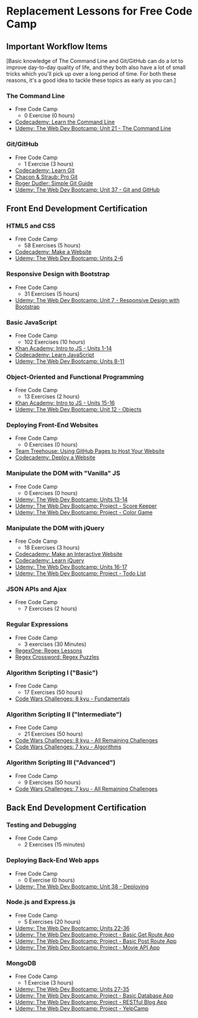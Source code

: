 # Replacement Lessons for Free Code Camp

## Important Workflow Items

[Basic knowledge of The Command Line and Git/GitHub can do a lot to improve day-to-day quality of life, and they both also have a lot of small tricks which you'll pick up over a long period of time. For both these reasons, it's a good idea to tackle these topics as early as you can.]

### The Command Line
*   Free Code Camp
    * 0 Exercise (0 hours)
*   [Codecademy: Learn the Command Line](https://www.codecademy.com/learn/learn-the-command-line)
*   [Udemy: The Web Dev Bootcamp: Unit 21 - The Command Line](https://www.udemy.com/the-web-developer-bootcamp/)

### Git/GitHub
*   Free Code Camp
    * 1 Exercise (3 hours)
*   [Codecademy: Learn Git](https://www.codecademy.com/learn/learn-git)
*   [Chacon & Straub: Pro Git](https://git-scm.com/book/)
*   [Roger Dudler: Simple Git Guide](http://rogerdudler.github.io/git-guide/)
*   [Udemy: The Web Dev Bootcamp: Unit 37 - Git and GitHub](https://www.udemy.com/the-web-developer-bootcamp/)

## Front End Development Certification

### HTML5 and CSS
*   Free Code Camp
    * 58 Exercises (5 hours)
*   [Codecademy: Make a Website](https://www.codecademy.com/learn/make-a-website)
*   [Udemy: The Web Dev Bootcamp: Units 2-6](https://www.udemy.com/the-web-developer-bootcamp/)

### Responsive Design with Bootstrap
*   Free Code Camp
    * 31 Exercises (5 hours)
*   [Udemy: The Web Dev Bootcamp: Unit 7 - Responsive Design with Bootstrap](https://www.udemy.com/the-web-developer-bootcamp/)

### Basic JavaScript
*   Free Code Camp
    * 102 Exercises (10 hours)
*   [Khan Academy: Intro to JS - Units 1-14](https://www.khanacademy.org/computing/computer-programming/programming)
*   [Codecademy: Learn JavaScript](https://www.codecademy.com/learn/javascript)
*   [Udemy: The Web Dev Bootcamp: Units 8-11](https://www.udemy.com/the-web-developer-bootcamp/)

### Object-Oriented and Functional Programming
*   Free Code Camp
    * 13 Exercises (2 hours)
*   [Khan Academy: Intro to JS - Units 15-16](https://www.khanacademy.org/computing/computer-programming/programming/objects/p/intro-to-objects)
*   [Udemy: The Web Dev Bootcamp: Unit 12 - Objects](https://www.udemy.com/the-web-developer-bootcamp/)

### Deploying Front-End Websites
*   Free Code Camp
    * 0 Exercises (0 hours)
*   [Team Treehouse: Using GitHub Pages to Host Your Website](http://blog.teamtreehouse.com/using-github-pages-to-host-your-website)
*   [Codecademy: Deploy a Website](https://www.codecademy.com/learn/deploy-a-website)

### Manipulate the DOM with "Vanilla" JS
*   Free Code Camp
    * 0 Exercises (0 hours)
*   [Udemy: The Web Dev Bootcamp: Units 13-14](https://www.udemy.com/the-web-developer-bootcamp/)
*   [Udemy: The Web Dev Bootcamp: Project - Score Keeper](https://www.udemy.com/the-web-developer-bootcamp/)
*   [Udemy: The Web Dev Bootcamp: Project - Color Game](https://www.udemy.com/the-web-developer-bootcamp/)

### Manipulate the DOM with jQuery
*   Free Code Camp
    * 18 Exercises (3 hours)
*   [Codecademy: Make an Interactive Website](https://www.codecademy.com/en/skills/make-an-interactive-website)
*   [Codecademy: Learn jQuery](https://www.codecademy.com/learn/jquery)
*   [Udemy: The Web Dev Bootcamp: Units 16-17](https://www.udemy.com/the-web-developer-bootcamp/)
*   [Udemy: The Web Dev Bootcamp: Project - Todo List](https://www.udemy.com/the-web-developer-bootcamp/)

### JSON APIs and Ajax
*   Free Code Camp
    * 7 Exercises (2 hours)

### Regular Expressions
*   Free Code Camp
    * 3 exercises (30 Minutes)
*   [RegexOne: Regex Lessons](http://regexone.com/)
*   [Regex Crossword: Regex Puzzles](https://regexcrossword.com/)

### Algorithm Scripting I ("Basic")
*   Free Code Camp
    * 17 Exercises (50 hours)
*   [Code Wars Challenges: 8 kyu - Fundamentals](http://www.codewars.com/kata/search/javascript?beta=false&order_by=popularity+desc&q=&r=-8&tags=Fundamentals&xids=completed)

### Algorithm Scripting II ("Intermediate")
*   Free Code Camp
    * 21 Exercises (50 hours)
*   [Code Wars Challenges: 8 kyu - All Remaining Challenges](http://www.codewars.com/kata/search/javascript?q=&r[]=-8&xids=completed&beta=false&order_by=popularity+desc)
*   [Code Wars Challenges: 7 kyu - Algorithms](http://www.codewars.com/kata/search/javascript?beta=false&order_by=popularity+desc&q=&r=-7&tags=Algorithms&xids=completed)

### Algorithm Scripting III ("Advanced")
*   Free Code Camp
    * 9 Exercises (50 hours)
*   [Code Wars Challenges: 7 kyu - All Remaining Challenges](http://www.codewars.com/kata/search/javascript?beta=false&order_by=popularity+desc&q=&r=-7&tags=&xids=completed)

## Back End Development Certification

### Testing and Debugging
*   Free Code Camp
    * 2 Exercises (15 minutes)

### Deploying Back-End Web apps
*   Free Code Camp
    * 0 Exercise (0 hours)
*   [Udemy: The Web Dev Bootcamp: Unit 38 - Deploying](https://www.udemy.com/the-web-developer-bootcamp/)

### Node.js and Express.js
*   Free Code Camp
    * 5 Exercises (20 hours)
*   [Udemy: The Web Dev Bootcamp: Units 22-36](https://www.udemy.com/the-web-developer-bootcamp/)
*   [Udemy: The Web Dev Bootcamp: Project - Basic Get Route App](https://www.udemy.com/the-web-developer-bootcamp/)
*   [Udemy: The Web Dev Bootcamp: Project - Basic Post Route App](https://www.udemy.com/the-web-developer-bootcamp/)
*   [Udemy: The Web Dev Bootcamp: Project - Movie API App](https://www.udemy.com/the-web-developer-bootcamp/)

### MongoDB
*   Free Code Camp
    * 1 Exercise (3 hours)
*   [Udemy: The Web Dev Bootcamp: Units 27-35](https://www.udemy.com/the-web-developer-bootcamp/)
*   [Udemy: The Web Dev Bootcamp: Project - Basic Database App](https://www.udemy.com/the-web-developer-bootcamp/)
*   [Udemy: The Web Dev Bootcamp: Project - RESTful Blog App](https://www.udemy.com/the-web-developer-bootcamp/)
*   [Udemy: The Web Dev Bootcamp: Project - YelpCamp](https://www.udemy.com/the-web-developer-bootcamp/)
